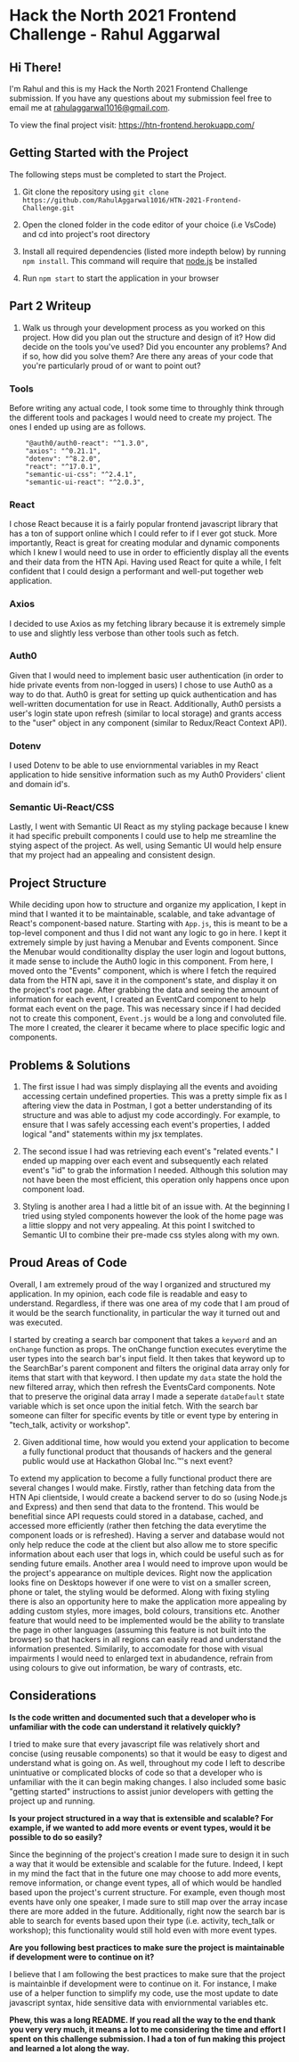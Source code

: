# Hack the North 2021 Frontend Challenge - Rahul Aggarwal

## Hi There!

I'm Rahul and this is my Hack the North 2021 Frontend Challenge submission. If you have any questions about my submission feel free to email me at [rahulaggarwal1016@gmail.com](mailto:rahulaggarwal1016@gmail.com).

To view the final project visit: https://htn-frontend.herokuapp.com/

## Getting Started with the Project

The following steps must be completed to start the Project.

1. Git clone the repository using `git clone https://github.com/RahulAggarwal1016/HTN-2021-Frontend-Challenge.git`

2. Open the cloned folder in the code editor of your choice (i.e VsCode) and cd into project's root directory

3. Install all required dependencies (listed more indepth below) by running `npm install`. This command will require that [node.js](https://nodejs.org/en/) be installed

4. Run `npm start` to start the application in your browser

## Part 2 Writeup

1. Walk us through your development process as you worked on this project. How did you plan out the structure and design of it? How did decide on the tools you've used? Did you encounter any problems? And if so, how did you solve them? Are there any areas of your code that you're particularly proud of or want to point out?

### Tools

Before writing any actual code, I took some time to throughly think through the different tools and packages I would need to create my project. The ones I ended up using are as follows.

```
    "@auth0/auth0-react": "^1.3.0",
    "axios": "^0.21.1",
    "dotenv": "^8.2.0",
    "react": "^17.0.1",
    "semantic-ui-css": "^2.4.1",
    "semantic-ui-react": "^2.0.3",
```

### React

I chose React because it is a fairly popular frontend javascript library that has a ton of support online which I could refer to if I ever got stuck. More importantly, React is great for creating modular and dynamic components which I knew I would need to use in order to efficiently display all the events and their data from the HTN Api. Having used React for quite a while, I felt confident that I could design a performant and well-put together web application.

### Axios

I decided to use Axios as my fetching library because it is extremely simple to use and slightly less verbose than other tools such as fetch.

### Auth0

Given that I would need to implement basic user authentication (in order to hide private events from non-logged in users) I chose to use Auth0 as a way to do that. Auth0 is great for setting up quick authentication and has well-written documentation for use in React. Additionally, Auth0 persists a user's login state upon refresh (similar to local storage) and grants access to the "user" object in any component (similar to Redux/React Context API).

### Dotenv

I used Dotenv to be able to use enviornmental variables in my React application to hide sensitive information such as my Auth0 Providers' client and domain id's.

### Semantic Ui-React/CSS

Lastly, I went with Semantic UI React as my styling package because I knew it had specific prebuilt components I could use to help me streamline the stying aspect of the project. As well, using Semantic UI would help ensure that my project had an appealing and consistent design.

## Project Structure

While deciding upon how to structure and organize my application, I kept in mind that I wanted it to be maintainable, scalable, and take advantage of React's component-based nature. Starting with `App.js`, this is meant to be a top-level component and thus I did not want any logic to go in here. I kept it extremely simple by just having a Menubar and Events component. Since the Menubar would conditionallty display the user login and logout buttons, it made sense to include the Auth0 logic in this component. From here, I moved onto the "Events" component, which is where I fetch the required data from the HTN api, save it in the component's state, and display it on the project's root page. After grabbing the data and seeing the amount of information for each event, I created an EventCard component to help format each event on the page. This was necessary since if I had decided not to create this component, `Event.js` would be a long and convoluted file. The more I created, the clearer it became where to place specific logic and components.

## Problems & Solutions

1. The first issue I had was simply displaying all the events and avoiding accessing certain undefined properties. This was a pretty simple fix as I aftering view the data in Postman, I got a better understanding of its structure and was able to adjust my code accordingly. For example, to ensure that I was safely accessing each event's properties, I added logical "and" statements within my jsx templates.

2. The second issue I had was retrieving each event's "related events." I ended up mapping over each event and subsequently each related event's "id" to grab the information I needed. Although this solution may not have been the most efficient, this operation only happens once upon component load.

3. Styling is another area I had a little bit of an issue with. At the beginning I tried using styled components however the look of the home page was a littie sloppy and not very appealing. At this point I switched to Semantic UI to combine their pre-made css styles along with my own.

## Proud Areas of Code

Overall, I am extremely proud of the way I organized and structured my application. In my opinion, each code file is readable and easy to understand. Regardless, if there was one area of my code that I am proud of it would be the search functionality, in particular the way it turned out and was executed.

I started by creating a search bar component that takes a `keyword` and an `onChange` function as props. The onChange function executes everytime the user types into the search bar's input field. It then takes that keyword up to the SearchBar's parent component and filters the original data array only for items that start with that keyword. I then update my `data` state the hold the new filtered array, which then refresh the EventsCard components. Note that to preserve the original data array I made a seperate `dataDefault` state variable which is set once upon the initial fetch. With the search bar someone can filter for specific events by title or event type by entering in "tech_talk, activity or workshop".

2. Given additional time, how would you extend your application to become a fully functional product that thousands of hackers and the general public would use at Hackathon Global Inc.™'s next event?

To extend my application to become a fully functional product there are several changes I would make. Firstly, rather than fetching data from the HTN Api clientside, I would create a backend server to do so (using Node.js and Express) and then send that data to the frontend. This would be benefitial since API requests could stored in a database, cached, and accessed more efficiently (rather then fetching the data everytime the component loads or is refreshed). Having a server and database would not only help reduce the code at the client but also allow me to store specific information about each user that logs in, which could be useful such as for sending future emails. Another area I would need to improve upon would be the project's appearance on multiple devices. Right now the application looks fine on Desktops however if one were to vist on a smaller screen, phone or talet, the styling would be deformed. Along with fixing styling there is also an opportunity here to make the application more appealing by adding custom styles, more images, bold colours, transitions etc. Another feature that would need to be implemented would be the ability to translate the page in other languages (assuming this feature is not built into the browser) so that hackers in all regions can easily read and understand the information presented. Similarily, to accomodate for those with visual impairments I would need to enlarged text in abudandence, refrain from using colours to give out information, be wary of contrasts, etc.

## Considerations

**Is the code written and documented such that a developer who is unfamiliar with the code can understand it relatively quickly?**

I tried to make sure that every javascript file was relatively short and concise (using reusable components) so that it would be easy to digest and understand what is going on. As well, throughout my code I left to describe unintuative or complicated blocks of code so that a developer who is unfamiliar with the it can begin making changes. I also included some basic "getting started" instructions to assist junior developers with getting the project up and running.

**Is your project structured in a way that is extensible and scalable? For example, if we wanted to add more events or event types, would it be possible to do so easily?**

Since the beginning of the project's creation I made sure to design it in such a way that it would be extensible and scalable for the future. Indeed, I kept in my mind the fact that in the future one may choose to add more events, remove information, or change event types, all of which would be handled based upon the project's current structure. For example, even though most events have only one speaker, I made sure to still map over the array incase there are more added in the future. Additionally, right now the search bar is able to search for events based upon their type (i.e. activity, tech_talk or workshop); this functionality would still hold even with more event types.

**Are you following best practices to make sure the project is maintainable if development were to continue on it?**

I believe that I am following the best practices to make sure that the project is maintainble if development were to continue on it. For instance, I make use of a helper function to simplify my code, use the most update to date javascript syntax, hide sensitive data with enviornmental variables etc.

__Phew, this was a long README. If you read all the way to the end thank you very very much, it means a lot to me considering the time and effort I spent on this challenge submission. I had a ton of fun making this project and learned a lot along the way.__
